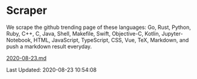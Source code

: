 # Scraper

We scrape the github trending page of these languages: Go, Rust, Python, Ruby, C++, C, Java, Shell, Makefile, Swift, Objective-C, Kotlin, Jupyter-Notebook, HTML, JavaScript, TypeScript, CSS, Vue, TeX, Markdown, and push a markdown result everyday.

[2020-08-23.md](https://github.com/yangwenmai/github-trending-backup/blob/master/2020-08-23.md)

Last Updated: 2020-08-23 10:54:08